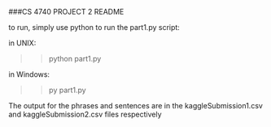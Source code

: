 ###CS 4740 PROJECT 2 README

to run, simply use python to run the part1.py script:

in UNIX:
>> python part1.py

in Windows:
>> py part1.py


The output for the phrases and sentences are in the kaggleSubmission1.csv and kaggleSubmission2.csv files respectively